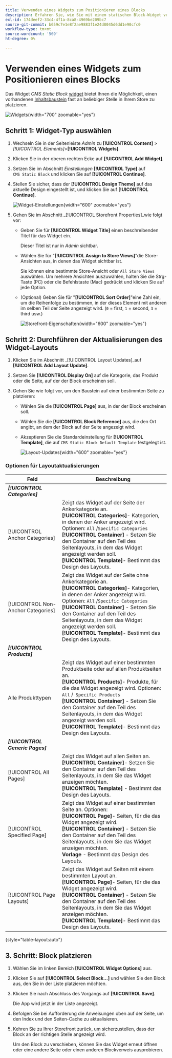 ```yaml
---
title: Verwenden eines Widgets zum Positionieren eines Blocks
description: Erfahren Sie, wie Sie mit einem statischen Block-Widget vorhandenen Inhalt nahezu an einer beliebigen Stelle in Ihrem Store platzieren können.
exl-id: 174deef2-33c4-4f1a-8ca8-4969be209bc7
source-git-commit: b659c7e1e8f2ae9883f1e24d8045d6dd1e90cfc0
workflow-type: tm+mt
source-wordcount: '569'
ht-degree: 0%

---
```


# Verwenden eines Widgets zum Positionieren eines Blocks

Das Widget _CMS Static Block_ [widget](widgets.md) bietet Ihnen die Möglichkeit, einen vorhandenen [Inhaltsbaustein](blocks.md) fast an beliebiger Stelle in Ihrem Store zu platzieren.

![Widgets](./assets/widgets.png){width="700" zoomable="yes"}

## Schritt 1: Widget-Typ auswählen

1. Wechseln Sie in der Seitenleiste _Admin_ zu **[!UICONTROL Content]** > _[!UICONTROL Elements]_>**[!UICONTROL Widgets]**.

1. Klicken Sie in der oberen rechten Ecke auf **[!UICONTROL Add Widget]**.

1. Setzen Sie im Abschnitt _Einstellungen_ **[!UICONTROL Type]** auf `CMS Static Block` und klicken Sie auf **[!UICONTROL Continue]**.

1. Stellen Sie sicher, dass der **[!UICONTROL Design Theme]** auf das aktuelle Design eingestellt ist, und klicken Sie auf **[!UICONTROL Continue]**.

   ![Widget-Einstellungen](./assets/widget-settings.png){width="600" zoomable="yes"}

1. Gehen Sie im Abschnitt _[!UICONTROL Storefront Properties]_wie folgt vor:

   - Geben Sie für **[!UICONTROL Widget Title]** einen beschreibenden Titel für das Widget ein.

     Dieser Titel ist nur in _Admin_ sichtbar.

   - Wählen Sie für &quot;**[!UICONTROL Assign to Store Views]**&quot;die Store-Ansichten aus, in denen das Widget sichtbar ist.

     Sie können eine bestimmte Store-Ansicht oder `All Store Views` auswählen. Um mehrere Ansichten auszuwählen, halten Sie die Strg-Taste (PC) oder die Befehlstaste (Mac) gedrückt und klicken Sie auf jede Option.

   - (Optional) Geben Sie für &quot;**[!UICONTROL Sort Order]**&quot;eine Zahl ein, um die Reihenfolge zu bestimmen, in der dieses Element mit anderen im selben Teil der Seite angezeigt wird. (`0` = first, `1` = second, `3` = third usw.)

     ![Storefront-Eigenschaften](./assets/widget-storefront-properties.png){width="600" zoomable="yes"}

## Schritt 2: Durchführen der Aktualisierungen des Widget-Layouts

1. Klicken Sie im Abschnitt _[!UICONTROL Layout Updates]_auf **[!UICONTROL Add Layout Update]**.

1. Setzen Sie **[!UICONTROL Display On]** auf die Kategorie, das Produkt oder die Seite, auf der der Block erscheinen soll.

1. Gehen Sie wie folgt vor, um den Baustein auf einer bestimmten Seite zu platzieren:

   - Wählen Sie die **[!UICONTROL Page]** aus, in der der Block erscheinen soll.

   - Wählen Sie die **[!UICONTROL Block Reference]** aus, die den Ort angibt, an dem der Block auf der Seite angezeigt wird.

   - Akzeptieren Sie die Standardeinstellung für **[!UICONTROL Template]**, die auf `CMS Static Block Default Template` festgelegt ist.

     ![Layout-Updates](./assets/widget-layout-update-home-page.png){width="600" zoomable="yes"}

### Optionen für Layoutaktualisierungen

| Feld | Beschreibung |
|--- |--- |
| **_[!UICONTROL Categories]_** |  |
| [!UICONTROL Anchor Categories] | Zeigt das Widget auf der Seite der Ankerkategorie an.<br/>**[!UICONTROL Categories]**- Kategorien, in denen der Anker angezeigt wird. Optionen: `All` /`Specific Categories`<br/>**[!UICONTROL Container]** - Setzen Sie den Container auf den Teil des Seitenlayouts, in dem das Widget angezeigt werden soll.<br/>**[!UICONTROL Template]**- Bestimmt das Design des Layouts. |
| [!UICONTROL Non-Anchor Categories] | Zeigt das Widget auf der Seite ohne Ankerkategorie an.<br/>**[!UICONTROL Categories]**- Kategorien, in denen der Anker angezeigt wird. Optionen: `All` /`Specific Categories`<br/>**[!UICONTROL Container]** - Setzen Sie den Container auf den Teil des Seitenlayouts, in dem das Widget angezeigt werden soll.<br/>**[!UICONTROL Template]**- Bestimmt das Design des Layouts. |
| **_[!UICONTROL Products]_** |  |
| Alle Produkttypen | Zeigt das Widget auf einer bestimmten Produktseite oder auf allen Produktseiten an. <br/>**[!UICONTROL Products]**- Produkte, für die das Widget angezeigt wird. Optionen: `All` /` Specific Products`<br/>**[!UICONTROL Container]** - Setzen Sie den Container auf den Teil des Seitenlayouts, in dem das Widget angezeigt werden soll.<br/>**[!UICONTROL Template]**- Bestimmt das Design des Layouts. |
| **_[!UICONTROL Generic Pages]_** |  |
| [!UICONTROL All Pages] | Zeigt das Widget auf allen Seiten an. <br/>**[!UICONTROL Container]**- Setzen Sie den Container auf den Teil des Seitenlayouts, in dem Sie das Widget anzeigen möchten.<br/>**[!UICONTROL Template]** - Bestimmt das Design des Layouts. |
| [!UICONTROL Specified Page] | Zeigt das Widget auf einer bestimmten Seite an. Optionen:<br/>**[!UICONTROL Page]**- Seiten, für die das Widget angezeigt wird.<br/>**[!UICONTROL Container]** - Setzen Sie den Container auf den Teil des Seitenlayouts, in dem Sie das Widget anzeigen möchten.<br/>**Vorlage** - Bestimmt das Design des Layouts. |
| [!UICONTROL Page Layouts] | Zeigt das Widget auf Seiten mit einem bestimmten Layout an. <br/>**[!UICONTROL Page]**- Seiten, für die das Widget angezeigt wird.<br/>**[!UICONTROL Container]** - Setzen Sie den Container auf den Teil des Seitenlayouts, in dem Sie das Widget anzeigen möchten.<br/>**[!UICONTROL Template]**- Bestimmt das Design des Layouts. |

{style="table-layout:auto"}

## 3. Schritt: Block platzieren

1. Wählen Sie im linken Bereich **[!UICONTROL Widget Options]** aus.

1. Klicken Sie auf **[!UICONTROL Select Block…]** und wählen Sie den Block aus, den Sie in der Liste platzieren möchten.

1. Klicken Sie nach Abschluss des Vorgangs auf **[!UICONTROL Save]**.

   Die App wird jetzt in der Liste angezeigt.

1. Befolgen Sie bei Aufforderung die Anweisungen oben auf der Seite, um den Index und den Seiten-Cache zu aktualisieren.

1. Kehren Sie zu Ihrer Storefront zurück, um sicherzustellen, dass der Block an der richtigen Stelle angezeigt wird.

   Um den Block zu verschieben, können Sie das Widget erneut öffnen oder eine andere Seite oder einen anderen Blockverweis ausprobieren.
